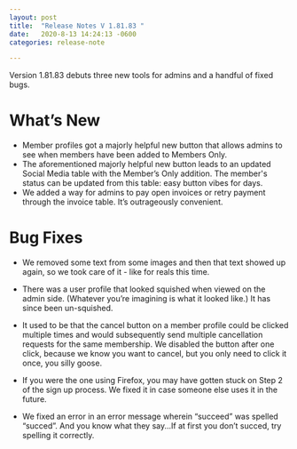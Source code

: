 ```yaml
---
layout: post
title:  "Release Notes V 1.81.83 "
date:   2020-8-13 14:24:13 -0600
categories: release-note

---
```

Version 1.81.83  debuts three new tools for admins and a handful of fixed bugs. 


# What’s New
- Member profiles got a majorly helpful new button that allows admins to see when members have been added to Members Only.
- The aforementioned majorly helpful new button leads to an updated Social Media table with the Member’s Only addition. The member's status can be updated from this table: easy button vibes for days.
- We added a way for admins to pay open invoices or retry payment through the invoice table. It’s outrageously convenient.



# Bug Fixes
- We removed some text from some images and then that text showed up again, so we took care of it - like for reals this time. 

- There was a user profile that looked squished when viewed on the admin side. (Whatever you’re imagining is what it looked like.) It has since been un-squished. 

- It used to be that the cancel button on a member profile could be clicked multiple times and would subsequently send multiple cancellation requests for the same membership. We disabled the button after one click, because we know you want to cancel, but you only need to click it once, you silly goose.

- If you were the one using Firefox, you may have gotten stuck on Step 2 of the sign up process. We fixed it in case someone else uses it in the future. 

- We fixed an error in an error message wherein “succeed” was spelled “succed”. And you know what they say...If at first you don’t succed, try spelling it correctly. 
 